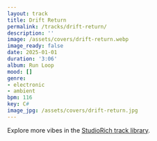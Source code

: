 ```yaml
---
layout: track
title: Drift Return
permalink: /tracks/drift-return/
description: ''
image: /assets/covers/drift-return.webp
image_ready: false
date: 2025-01-01
duration: '3:06'
album: Run Loop
mood: []
genre:
- electronic
- ambient
bpm: 116
key: C#
image_jpg: /assets/covers/drift-return.jpg
---
```


Explore more vibes in the [StudioRich track library](/tracks/).
